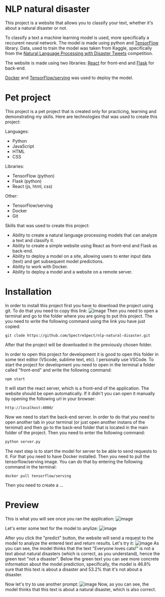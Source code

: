 # NLP natural disaster
This project is a website that allows you to classify your text, whether it's about a natural disaster or not.

To classify a text a machine learning model is used, more specifically a reccurent neural network. The model is made using python and [TensorFlow](https://www.tensorflow.org/) library.
Data, used to train the model was taken from Kaggle, specifically from the [Natural Language Processing with Disaster Tweets](https://www.kaggle.com/competitions/nlp-getting-started/data) competition.

The website is made using two libraries: [React](https://react.dev/) for front-end and [Flask](https://flask.palletsprojects.com/en/2.3.x/) for back-end.

[Docker](https://www.docker.com/) and [TensorFlow/serving](https://www.tensorflow.org/tfx/guide/serving) was used to deploy the model.

# Pet project

This project is a pet project that is created only for practicing, learning and demonstrating my skills. Here are technologies that was used to create this project:

Languages:
* Python
* JavaScript
* HTML
* CSS

Libraries:
* TensorFlow (python)
* Flask (python)
* React (js, html, css)

Other:
* TensorFlow/serving
* Docker
* Git

Skills that was used to create this project:
* Ability to create a natural language processing models that can analyze a text and classify it.
* Ability to create a simple website using React as front-end and Flask as back-end.
* Ability to deploy a model on a site, allowing users to enter input data (text) and get subsequent model predictions.
* Ability to work with Docker.
* Ability to deploy a model and a website on a remote server.

# Installation

In order to install this project first you have to download the project using git. To do that you need to copy this link:
![image](https://github.com/SpectreSpect/nlp-natural-disaster/assets/52841087/b15d91e2-ab5d-475f-a145-c765f0985e23)
Then you need to open a terminal and go to the folder where you are going to put this project. The you need to write the following command using 
the link you have just copied:

```shell
git clode https://github.com/SpectreSpect/nlp-natural-disaster.git
```
After that the project will be downloaded in the previously chosen folder.

In order to open this project for development it is good to open this folder in some text editor (VScode, sublime text, etc). I personally use VSCode.
To start the project for development you need to open in the terminal a folder called "front-end" and write the following command:
```shell
npm start
```
It will start the react server, which is a front-end of the application. The website should be open automatically. If it didn't you can open it manually
by opening the following url in your browser:
```url
http://localhost:4000/
```

Now we need to start the back-end server. In order to do that you need to open another tab in your terminal (or just open another instans of the ternimal) and then go to the back-end folder
that is located in the main folder of the project. Then you need to enter the following command:
```py
python server.py
```

The next step is to start the model for server to be able to send requests to it. For that you need to have Docker installed.
Then you need to pull the tensorflow/serving image. You can do that by entering the following command in the terminal:
```docker
docker pull tensorflow/serving
```

Then you need to create a ...

# Preview
This is what you will see once you ran the application:
![image](https://github.com/SpectreSpect/nlp-natural-disaster/assets/52841087/a5c350b5-82e2-44da-895d-ab13109e3468)

Let's enter some text for the model to anylize:
![image](https://github.com/SpectreSpect/nlp-natural-disaster/assets/52841087/ff3ff15a-5c11-42b6-b958-ffeb30c9205f)

After you click the "predict" button, the website will send a request to the model to analyze the entered text and return results. Let's try it:
![image](https://github.com/SpectreSpect/nlp-natural-disaster/assets/52841087/314dd991-ad1d-4c44-8266-449a07fd6ed3)
As you can see, the model thinks that the text "Everyone loves cats!" is not a text about natural disasters (which is correct, as you understand), hence the green text "not a disaster". 
Below the green text you can see more concrete information about the model prediction, specifically, the model is 46.8% sure that this text is about a disaster and 53.2% that it's not about a disaster.

Now let's try to use another prompt:
![image](https://github.com/SpectreSpect/nlp-natural-disaster/assets/52841087/2afd9ee4-ef78-49ad-8eb2-0d1c54395ea1)
Now, as you can see, the model thinks that this text is about a natural disaster, which is also correct.
